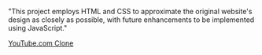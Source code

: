 "This project employs HTML and CSS to approximate the original website's design as closely as possible, with future enhancements to be implemented using JavaScript."

[YouTube.com Clone](https://khinthandarkyaw98.github.io/YouTubeClone/)